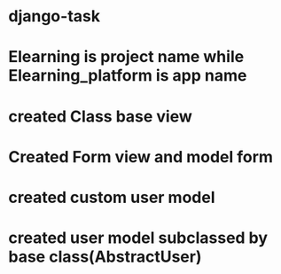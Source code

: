 # django-task
# Elearning is project name while Elearning_platform is app name
# created Class base view 
# Created Form view and model form
# created custom user model
# created user model subclassed by base class(AbstractUser)
